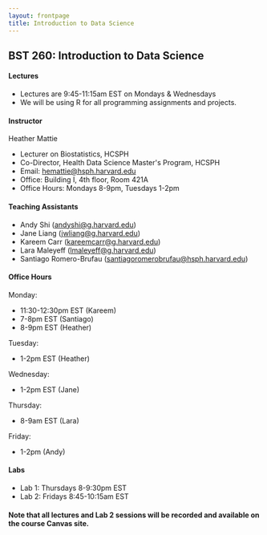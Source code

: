 ```yaml
---
layout: frontpage
title: Introduction to Data Science
---
```


## BST 260: Introduction to Data Science

#### Lectures

* Lectures are 9:45-11:15am EST on Mondays & Wednesdays
* We will be using R for all programming assignments and projects. 

#### Instructor

Heather Mattie

* Lecturer on Biostatistics, HCSPH
* Co-Director, Health Data Science Master's Program, HCSPH
* Email: hemattie@hsph.harvard.edu
* Office: Building I, 4th floor, Room 421A 
* Office Hours: Mondays 8-9pm, Tuesdays 1-2pm

#### Teaching Assistants
* Andy Shi (andyshi@g.harvard.edu)
* Jane Liang (jwliang@g.harvard.edu)
* Kareem Carr (kareemcarr@g.harvard.edu)
* Lara Maleyeff (lmaleyeff@g.harvard.edu)
* Santiago Romero-Brufau (santiagoromerobrufau@hsph.harvard.edu)


#### Office Hours
Monday: 
  * 11:30-12:30pm EST (Kareem)
  * 7-8pm EST (Santiago)
  * 8-9pm EST (Heather)
  
Tuesday:
  * 1-2pm EST (Heather)
  
Wednesday:
  * 1-2pm EST (Jane)
  
Thursday:
  * 8-9am EST (Lara)
  
Friday:
  * 1-2pm (Andy)

#### Labs
* Lab 1: Thursdays 8-9:30pm EST
* Lab 2: Fridays 8:45-10:15am EST

#### Note that all lectures and Lab 2 sessions will be recorded and available on the course Canvas site.
